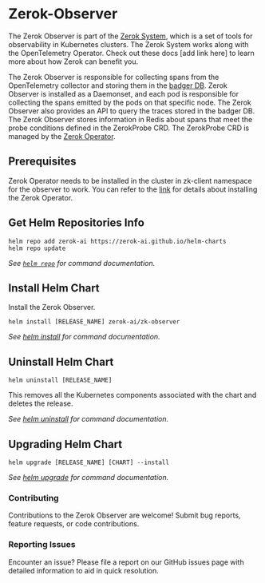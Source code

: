 # Zerok-Observer
The Zerok Observer is part of the [Zerok System](https://zerok-ai.github.io/helm-charts/), which is a set of tools for observability in Kubernetes clusters. The Zerok System works along with the OpenTelemetry Operator. Check out these docs [add link here] to learn more about how Zerok can benefit you.

The Zerok Observer is responsible for collecting spans from the OpenTelemetry collector and storing them in the [badger DB](https://github.com/dgraph-io/badger). Zerok Observer is installed as a Daemonset, and each pod is responsible for collecting the spans emitted by the pods on that specific node. The Zerok Observer also provides an API to query the traces stored in the badger DB. The Zerok Observer stores information in Redis about spans that meet the probe conditions defined in the ZerokProbe CRD. The ZerokProbe CRD is managed by the [Zerok Operator](https://github.com/zerok-ai/zk-operator). 

## Prerequisites
Zerok Operator needs to be installed in the cluster in zk-client namespace for the observer to work. You can refer to the [link](https://github.com/zerok-ai/zk-operator) for details about installing the Zerok Operator.

## Get Helm Repositories Info

```console
helm repo add zerok-ai https://zerok-ai.github.io/helm-charts
helm repo update
```

_See [`helm repo`](https://helm.sh/docs/helm/helm_repo/) for command documentation._

## Install Helm Chart

Install the Zerok Observer.
```console
helm install [RELEASE_NAME] zerok-ai/zk-observer
```

_See [helm install](https://helm.sh/docs/helm/helm_install/) for command documentation._

## Uninstall Helm Chart

```console
helm uninstall [RELEASE_NAME]
```

This removes all the Kubernetes components associated with the chart and deletes the release.

_See [helm uninstall](https://helm.sh/docs/helm/helm_uninstall/) for command documentation._

## Upgrading Helm Chart

```console
helm upgrade [RELEASE_NAME] [CHART] --install
```

_See [helm upgrade](https://helm.sh/docs/helm/helm_upgrade/) for command documentation._

### Contributing
Contributions to the Zerok Observer are welcome! Submit bug reports, feature requests, or code contributions.

### Reporting Issues
Encounter an issue? Please file a report on our GitHub issues page with detailed information to aid in quick resolution.